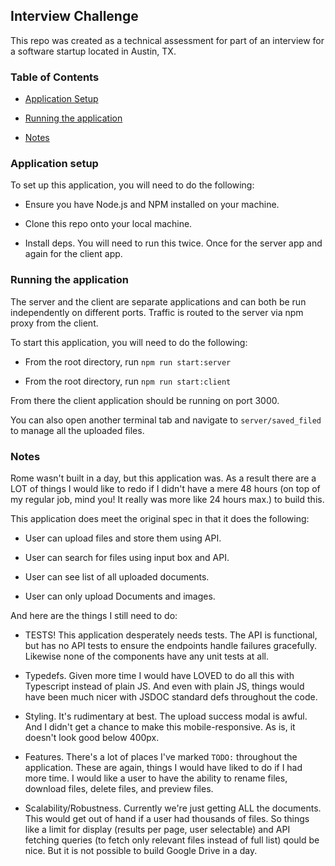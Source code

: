 ## Interview Challenge

This repo was created as a technical assessment for part of an interview for a software startup located in Austin, TX.

### Table of Contents

* [Application Setup](#Application-setup)

* [Running the application](#Running-the-application)

* [Notes](#notes)

### Application setup

To set up this application, you will need to do the following:

* Ensure you have Node.js and NPM installed on your machine.

* Clone this repo onto your local machine.

* Install deps. You will need to run this twice. Once for the server app and again for the client app.

### Running the application

The server and the client are separate applications and can both be run independently on different ports. Traffic is routed to the server via npm proxy from the client.

To start this application, you will need to do the following:

* From the root directory, run `npm run start:server`

* From the root directory, run `npm run start:client`

From there the client application should be running on port 3000.

You can also open another terminal tab and navigate to `server/saved_filed` to manage all the uploaded files.

### Notes

Rome wasn't built in a day, but this application was. As a result there are a LOT of things I would like to redo if I didn't have a mere 48 hours (on top of my regular job, mind you! It really was more like 24 hours max.) to build this.

This application does meet the original spec in that it does the following:

  * User can upload files and store them using API.

  * User can search for files using input box and API.

  * User can see list of all uploaded documents.

  * User can only upload Documents and images.

And here are the things I still need to do:

* TESTS! This application desperately needs tests. The API is functional, but has no API tests to ensure the endpoints handle failures gracefully. Likewise none of the components have any unit tests at all.

* Typedefs. Given more time I would have LOVED to do all this with Typescript instead of plain JS. And even with plain JS, things would have been much nicer with JSDOC standard defs throughout the code.

* Styling. It's rudimentary at best. The upload success modal is awful. And I didn't get a chance to make this mobile-responsive. As is, it doesn't look good below 400px.

* Features. There's a lot of places I've marked `TODO:` throughout the application. These are again, things I would have liked to do if I had more time. I would like a user to have the ability to rename files, download files, delete files, and preview files.

* Scalability/Robustness. Currently we're just getting ALL the documents. This would get out of hand if a user had thousands of files. So things like a limit for display (results per page, user selectable) and API fetching queries (to fetch only relevant files instead of full list) qould be nice. But it is not possible to build Google Drive in a day.